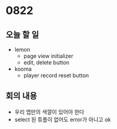 # 0822

## 오늘 할 일
- lemon
  - page view initializer
  - edit, delete button
- kooma
  - player record reset button

## 회의 내용
- 우리 앱만의 색깔이 있어야 한다
- select 된 튜플이 없어도 error가 아니고 ok
